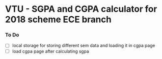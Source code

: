 # VTU - SGPA and CGPA calculator for 2018 scheme ECE branch

### To Do

- [ ] local storage for storing different sem data and loading it in cgpa page
- [ ] load cgpa page after calculating sgpa